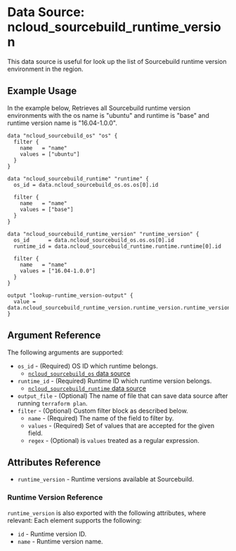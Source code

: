 # Data Source: ncloud_sourcebuild_runtime_version

This data source is useful for look up the list of Sourcebuild runtime version environment in the region.

## Example Usage

In the example below, Retrieves all Sourcebuild runtime version environments with the os name is "ubuntu" and runtime is "base" and runtime version name is "16.04-1.0.0".

```hcl
data "ncloud_sourcebuild_os" "os" {
  filter {
    name   = "name"
    values = ["ubuntu"]
  }
}

data "ncloud_sourcebuild_runtime" "runtime" {
  os_id = data.ncloud_sourcebuild_os.os.os[0].id

  filter {
    name   = "name"
    values = ["base"]
  }
}

data "ncloud_sourcebuild_runtime_version" "runtime_version" {
  os_id      = data.ncloud_sourcebuild_os.os.os[0].id
  runtime_id = data.ncloud_sourcebuild_runtime.runtime.runtime[0].id

  filter {
    name   = "name"
    values = ["16.04-1.0.0"]
  }
}

output "lookup-runtime_version-output" {
  value = data.ncloud_sourcebuild_runtime_version.runtime_version.runtime_version
}
```

## Argument Reference

The following arguments are supported:

* `os_id` - (Required) OS ID which runtime belongs.
    * [`ncloud_sourcebuild_os` data source](./data-sources/sourcebuild_os.md)
* `runtime_id` - (Required) Runtime ID which runtime version belongs.
    * [`ncloud_sourcebuild_runtime` data source](./data-sources/sourcebuild_runtime.md)
* `output_file` - (Optional) The name of file that can save data source after running `terraform plan`.
* `filter` - (Optional) Custom filter block as described below.
    * `name` - (Required) The name of the field to filter by.
    * `values` - (Required) Set of values that are accepted for the given field.
    * `regex` - (Optional) is `values` treated as a regular expression.

## Attributes Reference

* `runtime_version` - Runtime versions available at Sourcebuild.

### Runtime Version Reference

`runtime_version` is also exported with the following attributes, where relevant: Each element supports the following:

* `id` - Runtime version ID.
* `name` - Runtime version name.